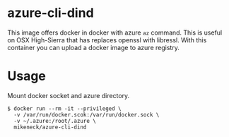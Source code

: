 azure-cli-dind
===

This image offers docker in docker with azure `az` command.
This is useful on OSX High-Sierra that has replaces openssl with libressl.
With this container you can upload a docker image to azure registry.

Usage
===

Mount docker socket and azure directory.

```
$ docker run --rm -it --privileged \
  -v /var/run/docker.scok:/var/run/docker.sock \
  -v ~/.azure:/root/.azure \
  mikeneck/azure-cli-dind
```
